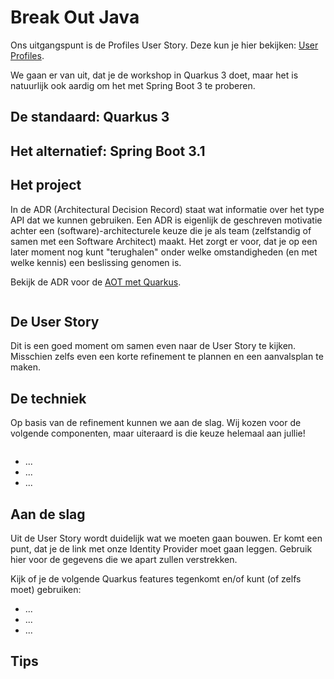 # Break Out Java

Ons uitgangspunt is de Profiles User Story. Deze kun je hier bekijken: [User Profiles](../../docs/backlog/2.%20User%20profiles.md).

We gaan er van uit, dat je de workshop in Quarkus 3 doet, maar het is natuurlijk ook aardig om het met Spring Boot 3 te proberen.

## De standaard: Quarkus 3




## Het alternatief: Spring Boot 3.1




## Het project

In de ADR (Architectural Decision Record) staat wat informatie over het type API dat we kunnen gebruiken. Een ADR is eigenlijk de geschreven motivatie achter een (software)-architecturele keuze die je als team (zelfstandig of samen met een Software Architect) maakt. Het zorgt er voor, dat je op een later moment nog kunt "terughalen" onder welke omstandigheden (en met welke kennis) een beslissing genomen is. 

Bekijk de ADR voor de [AOT met Quarkus](../../docs/ADR/2.%20AOT%20met%20Quarkus.md).

```

```

## De User Story

Dit is een goed moment om samen even naar de User Story te kijken. Misschien zelfs even een korte refinement te plannen en een aanvalsplan te maken. 

## De techniek

Op basis van de refinement kunnen we aan de slag. Wij kozen voor de volgende componenten, maar uiteraard is die keuze helemaal aan jullie!

```

```

* ...
* ...
* ...

## Aan de slag

Uit de User Story wordt duidelijk wat we moeten gaan bouwen. Er komt een punt, dat je de link met onze Identity Provider moet gaan leggen. Gebruik hier voor de gegevens die we apart zullen verstrekken.

Kijk of je de volgende Quarkus features tegenkomt en/of kunt (of zelfs moet) gebruiken:
* ...
* ...
* ...

## Tips

